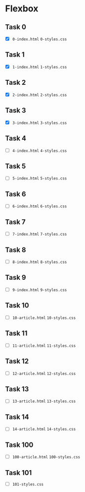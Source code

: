 # Flexbox

## Task 0

- [x] `0-index.html` `0-styles.css`

## Task 1

- [x] `1-index.html` `1-styles.css`

## Task 2

- [x] `2-index.html` `2-styles.css`

## Task 3

- [x] `3-index.html` `3-styles.css`

## Task 4

- [ ] `4-index.html` `4-styles.css`

## Task 5

- [ ] `5-index.html` `5-styles.css`

## Task 6

- [ ] `6-index.html` `6-styles.css`

## Task 7

- [ ] `7-index.html` `7-styles.css`

## Task 8

- [ ] `8-index.html` `8-styles.css`

## Task 9

- [ ] `9-index.html` `9-styles.css`

## Task 10

- [ ] `10-article.html` `10-styles.css`

## Task 11

- [ ] `11-article.html` `11-styles.css`

## Task 12

- [ ] `12-article.html` `12-styles.css`

## Task 13

- [ ] `13-article.html` `13-styles.css`

## Task 14

- [ ] `14-article.html` `14-styles.css`

## Task 100

- [ ] `100-article.html` `100-styles.css`

## Task 101

- [ ] `101-styles.css`

